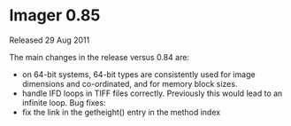 # Imager 0.85

Released 29 Aug 2011

The main changes in the release versus 0.84 are:
- on 64-bit systems, 64-bit types are consistently used for image dimensions and co-ordinated, and for memory block sizes. 
- handle IFD loops in TIFF files correctly. Previously this would lead to an infinite loop. Bug fixes: 
- fix the link in the getheight() entry in the method index